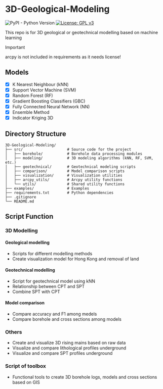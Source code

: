 # 3D-Geological-Modeling
![PyPI - Python Version](https://img.shields.io/pypi/pyversions/scikit-learn) [![License: GPL v3](https://img.shields.io/badge/License-GPLv3-blue.svg)](https://www.gnu.org/licenses/gpl-3.0)

This repo is for 3D geological or geotechnical modelling based on machine learning

>[!IMPORTANT]
> arcpy is not included in requirements as it needs license!

## Models
- [x] K Nearest Neighbour (kNN)
- [x] Support Vector Machine (SVM)
- [x] Random Forest (RF)
- [x] Gradient Boosting Classifiers (GBC)
- [x] Fully Connected Neural Network (NN)
- [x] Ensemble Method
- [x] Indicator Kriging 3D

## Directory Structure
```ascii
3D-Geological-Modeling/
├── src/                    # Source code for the project
│   ├── borehole/           # Borehole data processing modules
│   ├── modeling/           # 3D modeling algorithms (kNN, RF, SVM, etc.)
│   ├── geotechnical/       # Geotechnical modeling scripts
│   ├── comparison/         # Model comparison scripts
│   ├── visualization/      # Visualization utilities
│   ├── arcpy_utils/        # Arcpy utility functions
│   └── utils/              # Shared utility functions
├── examples/               # Examples
├── requirements.txt        # Python dependencies
├── .gitignore
└── README.md
```

## Script Function
### 3D Modelling
#### Geological modelling
- Scripts for different modelling methods
- Create visualization model for Hong Kong and removal of land
#### Geotechnical modelling
- Script for geotechnical model using kNN
- Relationship between CPT and SPT
- Combine SPT with CPT
#### Model comparison
- Compare accuracy and F1 among medels
- Compare borehole and cross sections among models
### Others
- Create and visualize 3D rising mains based on raw data
- Visualize and compare lithological profiles underground
- Visualize and compare SPT profiles underground
### Script of toolbox
- Functional tools to create 3D borehole logs, models and cross sections based on GIS
